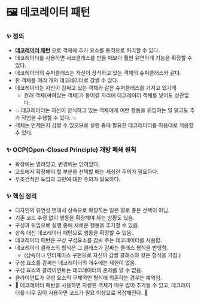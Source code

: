 # 🖼️ 데코레이터 패턴

### ✨ 정의
- **<U>데코레이터 패턴</U>** 으로 객체에 추가 요소를 동적으로 처리할 수 있다.
- 데코레이터를 사용하면 서브클래스를 만들 때보다 훨씬 유연하게 기능을 확장할 수 있다.
- 데코레이터의 슈퍼클래스는 자신이 장식하고 있는 객체의 슈퍼클래스와 같다.
- 한 객체를 여러 개의 데코레이터로 감쌀 수 있다.
- 데코레이터는 자신이 감싸고 있는 객체와 같은 슈퍼클래스를 가지고 있기에 
  - 원래 객체(싸여있는 객체)가 들어갈 자리에 데코레이터 객체를 넣어도 상관없다.
- 💥 데코레이터는 자신이 장식하고 있는 객체에게 어떤 행동을 위임하는 일 말고도 추가 작업을 수행할 수 있다. 💥
- 객체는 언제든지 감쌀 수 있으므로 실행 중에 필요한 데코레이터를 마음대로 적용할 수 있다.

### ✨ OCP(Open-Closed Principle) 개방 폐쇄 원칙
- 확장에는 열려있고, 변경에는 닫혀있다.
- 코드에서 확장해야 할 부분을 선택할 때는 세심한 주의가 필요하다.
- 무조건적인 도입과 고민에 대한 주의가 필요하다.

### ✨ 핵심 정리
- 디자인의 유연성 면에서 상속으로 확장하는 일은 별로 좋은 선택이 아님.
- 기존 코드 수정 없이 행동을 확장해야 하는 상황도 있음.
- 구성과 위임으로 실행 중에 새로운 행동을 추가할 수 있음.
- 상속 대신 데코레이터 패턴으로 행동을 확장할 수 있음.
- 데코레이터 패턴은 구상 구성요소를 감싸 주는 데코레이터를 사용함.
- 데코레이터 클래스의 형식은 그 클래스가 감싸는 클래스 형식을 반영함.
  - (상속이나 인터페이스 구현으로 자신이 감쌀 클래스와 같은 형식을 가짐.)
- 구성 요소를 감싸는 데코레이터의 개수에는 제한이 없음.
- 구성 요소의 클라이언트는 데코레이터의 존재를 알 수 없음.
- 클라이언트가 구성 요소의 구체적인 형식에 의존하는 경우는 예외임.
- 👺 데코레이터 패턴을 사용하면 자잘한 객체가 매우 많이 추가될 수 있고, 데코레이터를 너무 많이 사용하면 코드가 필요 이상으로 복잡해진다. 👺 
